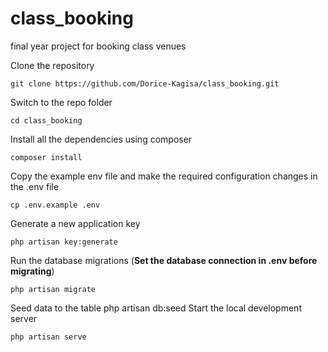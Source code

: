 # class_booking
final year project for booking class venues

Clone the repository

    git clone https://github.com/Dorice-Kagisa/class_booking.git
Switch to the repo folder

    cd class_booking

Install all the dependencies using composer

    composer install

Copy the example env file and make the required configuration changes in the .env file

    cp .env.example .env

Generate a new application key

    php artisan key:generate

Run the database migrations (**Set the database connection in .env before migrating**)

    php artisan migrate 

Seed data to the table
    php artisan db:seed
Start the local development server

    php artisan serve
